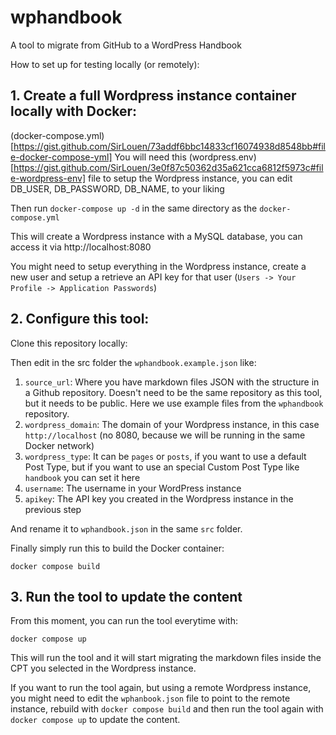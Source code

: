 # wphandbook
A tool to migrate from GitHub to a WordPress Handbook

How to set up for testing locally (or remotely):

## 1. Create a full Wordpress instance container locally with Docker:

(docker-compose.yml)[https://gist.github.com/SirLouen/73addf6bbc14833cf16074938d8548bb#file-docker-compose-yml]
You will need this (wordpress.env)[https://gist.github.com/SirLouen/3e0f87c50362d35a621cca6812f5973c#file-wordpress-env] file to setup the Wordpress instance, you can edit DB_USER, DB_PASSWORD, DB_NAME, to your liking

Then run `docker-compose up -d` in the same directory as the `docker-compose.yml` 

This will create a Wordpress instance with a MySQL database, you can access it via http://localhost:8080

You might need to setup everything in the Wordpress instance, create a new user and setup a retrieve an API key for that user (`Users -> Your Profile -> Application Passwords`)

## 2. Configure this tool:

Clone this repository locally:

Then edit in the src folder the `wphandbook.example.json` like:

1. `source_url`: Where you have markdown files JSON with the structure in a Github repository. Doesn't need to be the same repository as this tool, but it needs to be public. Here we use example files from the `wphandbook` repository.
2. `wordpress_domain`: The domain of your Wordpress instance, in this case `http://localhost` (no 8080, because we will be running in the same Docker network)
3. `wordpress_type`: It can be `pages` or `posts`, if you want to use a default Post Type, but if you want to use an special Custom Post Type like `handbook` you can set it here
4. `username`: The username in your WordPress instance
5. `apikey`: The API key you created in the Wordpress instance in the previous step

And rename it to `wphandbook.json` in the same `src` folder.

Finally simply run this to build the Docker container:

```
docker compose build
```

## 3. Run the tool to update the content

From this moment, you can run the tool everytime with:

```
docker compose up
```

This will run the tool and it will start migrating the markdown files inside the CPT you selected in the Wordpress instance.

If you want to run the tool again, but using a remote Wordpress instance, you might need to edit the `wphanbook.json` file to point to the remote instance, rebuild with `docker compose build` and then run the tool again with `docker compose up` to update the content.
